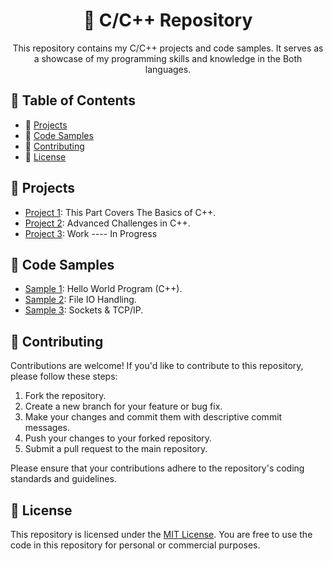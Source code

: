 <div align="center">
  <h1>🚀 C/C++ Repository</h1>
  <p>This repository contains my C/C++ projects and code samples. It serves as a showcase of my programming skills and knowledge in the Both languages. </p>
</div>

## :file_folder: Table of Contents

- :rocket: [Projects](#rocket-projects)
- :page_facing_up: [Code Samples](#page_facing_up-code-samples)
- :handshake: [Contributing](#handshake-contributing)
- :memo: [License](#memo-license)

## :rocket: Projects

- [Project 1](link-to-project-1): This Part Covers The Basics of C++.
- [Project 2](link-to-project-2): Advanced Challenges in C++.
- [Project 3](link-to-project-3): Work ---- In Progress

## :page_facing_up: Code Samples

- [Sample 1](link-to-sample-1): Hello World Program (C++).
- [Sample 2](link-to-sample-2): File IO Handling.
- [Sample 3](link-to-sample-3): Sockets & TCP/IP.

## :handshake: Contributing

Contributions are welcome! If you'd like to contribute to this repository, please follow these steps:

1. Fork the repository.
2. Create a new branch for your feature or bug fix.
3. Make your changes and commit them with descriptive commit messages.
4. Push your changes to your forked repository.
5. Submit a pull request to the main repository.

Please ensure that your contributions adhere to the repository's coding standards and guidelines.

## :memo: License

This repository is licensed under the [MIT License](link-to-license). You are free to use the code in this repository for personal or commercial purposes.